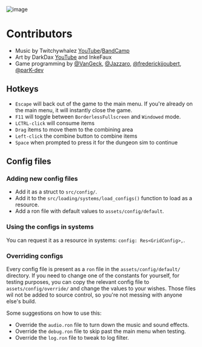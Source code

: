![image](https://user-images.githubusercontent.com/77372584/187132899-5bfc5d74-efbe-4e23-a9d3-8ab93021d9ae.png)


# Contributors

- Music by Twitchywhalez [YouTube](https://www.youtube.com/channel/UCSjKBALUTiv8prOCSqdu3xA)/[BandCamp](https://twitchywhalez.bandcamp.com/)
- Art by DarkDax [YouTube](https://www.youtube.com/darkdax) and InkeFaux
- Game programming by [@VanGeck](https://github.com/vanGeck), [@Jazzaro](https://github.com/Jazarro), [@frederickjjoubert](https://github.com/frederickjjoubert), [@parK-dev](https://github.com/parK-dev)

## Hotkeys

- `Escape` will back out of the game to the main menu. If you're already on the main menu, it will instantly close the
  game.
- `F11` will toggle between `BorderlessFullscreen` and `Windowed` mode.
- `LCTRL-click` will consume items
- `Drag` items to move them to the combining area
- `Left-click` the combine button to combine items
- `Space` when prompted to press it for the dungeon sim to continue

## Config files

### Adding new config files

- Add it as a struct to `src/config/`.
- Add it to the `src/loading/systems/load_configs()` function to load as a resource.
- Add a ron file with default values to `assets/config/default`.

### Using the configs in systems

You can request it as a resource in systems: `config: Res<GridConfig>,`.

### Overriding configs

Every config file is present as a `ron` file in the `assets/config/default/` directory. If you need to change one of the
constants for yourself, for testing purposes, you can copy the relevant config file to `assets/config/override/` and
change the values to your wishes. Those files wil not be added to source control, so you're not messing with anyone
else's build.

Some suggestions on how to use this:

- Override the `audio.ron` file to turn down the music and sound effects.
- Override the `debug.ron` file to skip past the main menu when testing.
- Override the `log.ron` file to tweak to log filter.
